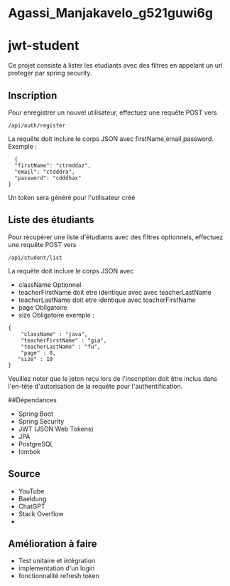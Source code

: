 # Agassi_Manjakavelo_g521guwi6g


# jwt-student

Ce projet consiste à lister les etudiants avec des filtres en appelant un url proteger par spring security.



## Inscription
Pour enregistrer un nouvel utilisateur, effectuez une requête POST vers 
```
/api/auth/register
```

La requête doit inclure le corps JSON avec firstName,email,password. Exemple :
```
  {
  "firstName": "ctrmddaz",
  "email": "ctdddra",
  "password": "cdddhax"
}

```
Un token sera généré pour l'utilisateur créé

## Liste des étudiants
Pour récupérer une liste d'étudiants avec des filtres optionnels, effectuez une requête POST vers
```
/api/student/list
```


La requête doit inclure le corps JSON avec 

* className Optionnel
* teacherFirstName doit etre identique avec avec teacherLastName 
* teacherLastName doit etre identique avec  teacherFirstName
* page Obligatoire
* size Obligatoire
exemple : 
```
{  
    "className" : "java",
    "teacherFirstName" : "gia",
    "teacherLastName" : "fu",
    "page" : 0,
   "size" : 10
}
```
Veuillez noter que le jeton reçu lors de l'inscription doit être inclus dans l'en-tête d'autorisation de la requête pour l'authentification.

##Dépendances
* Spring Boot
* Spring Security
* JWT (JSON Web Tokens)
* JPA
* PostgreSQL
* lombok

## Source
* YouTube
* Baeldung
* ChatGPT
* Stack Overflow
* 
## Amélioration à faire
* Test unitaire et intégration
* implementation d'un login 
* fonctionnalité refresh token 
